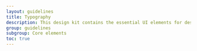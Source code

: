 ```yaml
---
layout: guidelines
title: Typography
description: This design kit contains the essential UI elements for designing, prototyping and building Orange products and services on the web.
group: guidelines
subgroup: Core elements
toc: true
---
```


